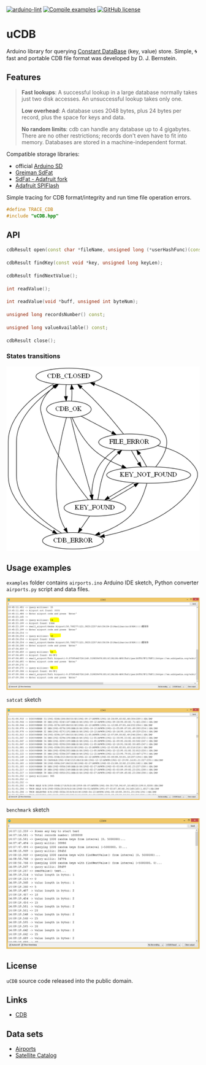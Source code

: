 [![arduino-lint](https://github.com/JulStrat/uCDB/actions/workflows/arduino-lint.yml/badge.svg)](https://github.com/JulStrat/uCDB/actions/workflows/arduino-lint.yml)
[![Compile examples](https://github.com/JulStrat/uCDB/actions/workflows/compile-examples.yml/badge.svg)](https://github.com/JulStrat/uCDB/actions/workflows/compile-examples.yml)
[![GitHub license](https://img.shields.io/github/license/JulStrat/uCDB)](https://github.com/JulStrat/uCDB/blob/master/LICENSE.md)

# uCDB

Arduino library for querying [Constant DataBase](https://en.wikipedia.org/wiki/Cdb_(software)) (key, value) store.
Simple, :cyclone: fast and portable CDB file format was developed by D. J. Bernstein.

## Features

> **Fast lookups**: A successful lookup in a large database normally takes just two disk accesses. An unsuccessful lookup takes only one.
>
> **Low overhead**: A database uses 2048 bytes, plus 24 bytes per record, plus the space for keys and data.
>
> **No random limits**: cdb can handle any database up to 4 gigabytes. There are no other restrictions; records don't even have to fit into memory. Databases are stored in a machine-independent format.

Compatible storage libraries:
- official [Arduino SD](https://github.com/arduino-libraries/SD)
- [Greiman SdFat](https://github.com/greiman/SdFat)
- [SdFat - Adafruit fork](https://github.com/adafruit/SdFat)
- [Adafruit SPIFlash](https://github.com/adafruit/Adafruit_SPIFlash)

Simple tracing for CDB format/integrity and run time file operation errors.
```C++
#define TRACE_CDB
#include "uCDB.hpp"
```

## API

```C++
cdbResult open(const char *fileName, unsigned long (*userHashFunc)(const void *key, unsigned long keyLen) = DJBHash);

cdbResult findKey(const void *key, unsigned long keyLen);

cdbResult findNextValue();

int readValue();

int readValue(void *buff, unsigned int byteNum);

unsigned long recordsNumber() const;

unsigned long valueAvailable() const;

cdbResult close();
```

### States transitions

<img src="https://github.com/JulStrat/uCDB/blob/master/docs/uCDB_state.png">

## Usage examples

`examples` folder contains `airports.ino` Arduino IDE sketch, Python converter `airports.py` script and data files.

<img src="https://github.com/JulStrat/uCDB/blob/master/examples/airports/airports.png">

`satcat` sketch

<img src="https://github.com/JulStrat/uCDB/blob/master/examples/satcat/satcat.png">

`benchmark` sketch

<img src="https://github.com/JulStrat/uCDB/blob/master/examples/benchmark/benchmark.png">

## License

`uCDB` source code released into the public domain.

## Links

- [CDB](https://cr.yp.to/cdb.html)

## Data sets

- [Airports](https://ourairports.com/data/)
- [Satellite Catalog](https://celestrak.com/satcat/search.php)
